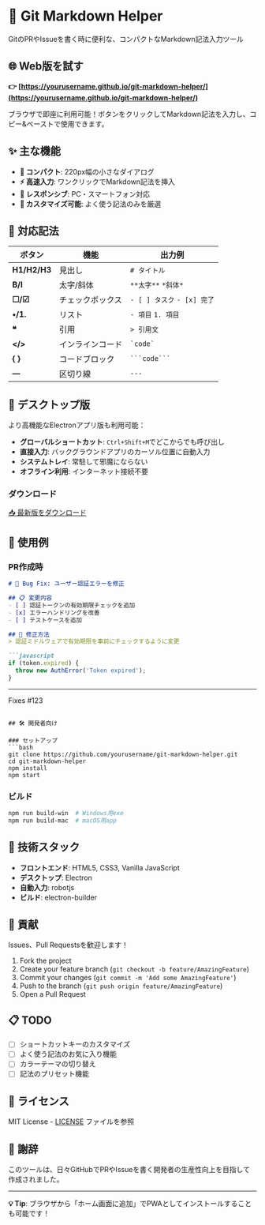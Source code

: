 # 📝 Git Markdown Helper

GitのPRやIssueを書く時に便利な、コンパクトなMarkdown記法入力ツール

## 🌐 Web版を試す

**👉 [https://yourusername.github.io/git-markdown-helper/](https://yourusername.github.io/git-markdown-helper/)**

ブラウザで即座に利用可能！ボタンをクリックしてMarkdown記法を入力し、コピー&ペーストで使用できます。

## ✨ 主な機能

- **🎯 コンパクト**: 220px幅の小さなダイアログ
- **⚡ 高速入力**: ワンクリックでMarkdown記法を挿入
- **📱 レスポンシブ**: PC・スマートフォン対応
- **🔧 カスタマイズ可能**: よく使う記法のみを厳選

## 📝 対応記法

| ボタン | 機能 | 出力例 |
|--------|------|--------|
| **H1/H2/H3** | 見出し | `# タイトル` |
| **B/I** | 太字/斜体 | `**太字**` `*斜体*` |
| **☐/☑** | チェックボックス | `- [ ] タスク` `- [x] 完了` |
| **•/1.** | リスト | `- 項目` `1. 項目` |
| **❝** | 引用 | `> 引用文` |
| **&lt;/&gt;** | インラインコード | `` `code` `` |
| **{ }** | コードブロック | `` ```code``` `` |
| **―** | 区切り線 | `---` |

## 💾 デスクトップ版

より高機能なElectronアプリ版も利用可能：

- **グローバルショートカット**: `Ctrl+Shift+M`でどこからでも呼び出し
- **直接入力**: バックグラウンドアプリのカーソル位置に自動入力
- **システムトレイ**: 常駐して邪魔にならない
- **オフライン利用**: インターネット接続不要

### ダウンロード

[📥 最新版をダウンロード](https://github.com/yourusername/git-markdown-helper/releases)

## 🚀 使用例

### PR作成時
```markdown
# 🐛 Bug Fix: ユーザー認証エラーを修正

## 📋 変更内容
- [ ] 認証トークンの有効期限チェックを追加
- [x] エラーハンドリングを改善
- [ ] テストケースを追加

## 🔧 修正方法
> 認証ミドルウェアで有効期限を事前にチェックするように変更

```javascript
if (token.expired) {
  throw new AuthError('Token expired');
}
```

---
Fixes #123
```

## 🛠️ 開発者向け

### セットアップ
```bash
git clone https://github.com/yourusername/git-markdown-helper.git
cd git-markdown-helper
npm install
npm start
```

### ビルド
```bash
npm run build-win  # Windows用exe
npm run build-mac  # macOS用app
```

## 📄 技術スタック

- **フロントエンド**: HTML5, CSS3, Vanilla JavaScript
- **デスクトップ**: Electron
- **自動入力**: robotjs
- **ビルド**: electron-builder

## 🤝 貢献

Issues、Pull Requestsを歓迎します！

1. Fork the project
2. Create your feature branch (`git checkout -b feature/AmazingFeature`)
3. Commit your changes (`git commit -m 'Add some AmazingFeature'`)
4. Push to the branch (`git push origin feature/AmazingFeature`)
5. Open a Pull Request

## 📋 TODO

- [ ] ショートカットキーのカスタマイズ
- [ ] よく使う記法のお気に入り機能
- [ ] カラーテーマの切り替え
- [ ] 記法のプリセット機能

## 📄 ライセンス

MIT License - [LICENSE](LICENSE) ファイルを参照

## 🙏 謝辞

このツールは、日々GitHubでPRやIssueを書く開発者の生産性向上を目指して作成されました。

---

**💡 Tip**: ブラウザから「ホーム画面に追加」でPWAとしてインストールすることも可能です！
